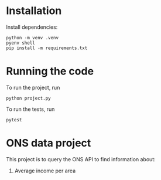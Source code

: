 # Installation

Install dependencies:
```
python -m venv .venv
pyenv shell
pip install -m requirements.txt
```

# Running the code

To run the project, run 
```
python project.py
```

To run the tests, run
```
pytest
```

# ONS data project

This project is to query the ONS API to find information about:
1. Average income per area

